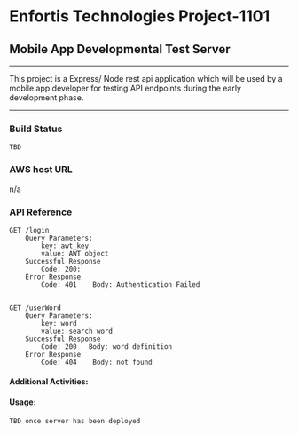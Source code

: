 # Enfortis Technologies Project-1101

## Mobile App Developmental Test Server

***

This project is a Express/ Node rest api application which will be used by a 
mobile app developer for testing API endpoints during the early development phase.

---

### Build Status
    TBD


### AWS host URL
n/a

### API Reference

    GET /login
        Query Parameters:
            key: awt_key
            value: AWT object
        Successful Response
            Code: 200: 
        Error Response 
            Code: 401    Body: Authentication Failed


    GET /userWord
        Query Parameters:
            key: word
            value: search word
        Successful Response
            Code: 200   Body: word definition
        Error Response 
            Code: 404    Body: not found
            


#### Additional Activities:


#### Usage: 
    TBD once server has been deployed
